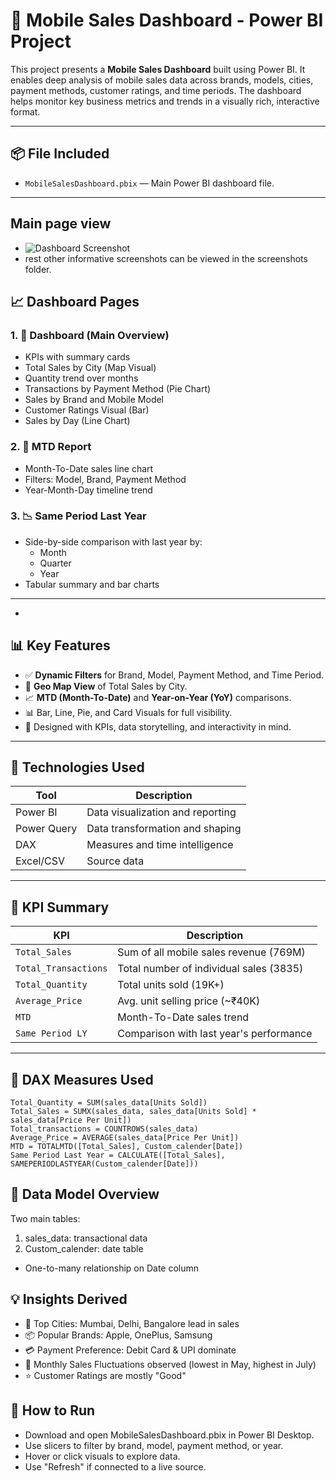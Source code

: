 # 📱 Mobile Sales Dashboard - Power BI Project
This project presents a **Mobile Sales Dashboard** built using Power BI. It enables deep analysis of mobile sales data across brands, models, cities, payment methods, customer ratings, and time periods. The dashboard helps monitor key business metrics and trends in a visually rich, interactive format.

---
## 📦 File Included
- `MobileSalesDashboard.pbix` — Main Power BI dashboard file.
---
## Main page view
- ![Dashboard Screenshot](./screenshot1.png)
- rest other informative screenshots can be viewed in the screenshots folder.

## 📈 Dashboard Pages
### 1. 📌 **Dashboard (Main Overview)**
- KPIs with summary cards
- Total Sales by City (Map Visual)
- Quantity trend over months
- Transactions by Payment Method (Pie Chart)
- Sales by Brand and Mobile Model
- Customer Ratings Visual (Bar)
- Sales by Day (Line Chart)

### 2. 📅 **MTD Report**
- Month-To-Date sales line chart
- Filters: Model, Brand, Payment Method
- Year-Month-Day timeline trend

### 3. 📉 **Same Period Last Year**
- Side-by-side comparison with last year by:
  - Month
  - Quarter
  - Year
- Tabular summary and bar charts

---
- 
## 📊 Key Features
- ✅ **Dynamic Filters** for Brand, Model, Payment Method, and Time Period.
- 📍 **Geo Map View** of Total Sales by City.
- 📈 **MTD (Month-To-Date)** and **Year-on-Year (YoY)** comparisons.
- 📊 Bar, Line, Pie, and Card Visuals for full visibility.
- 🧠 Designed with KPIs, data storytelling, and interactivity in mind.

---

## 🧩 Technologies Used
| Tool        | Description                        |
|-------------|------------------------------------|
| Power BI    | Data visualization and reporting   |
| Power Query | Data transformation and shaping    |
| DAX         | Measures and time intelligence     |
| Excel/CSV   | Source data                        |

---

## 📌 KPI Summary
| KPI                  | Description                                      |
|----------------------|--------------------------------------------------|
| `Total_Sales`        | Sum of all mobile sales revenue (769M)          |
| `Total_Transactions` | Total number of individual sales (3835)         |
| `Total_Quantity`     | Total units sold (19K+)                         |
| `Average_Price`      | Avg. unit selling price (~₹40K)                |
| `MTD`                | Month-To-Date sales trend                      |
| `Same Period LY`     | Comparison with last year's performance         |

---

## 🧠 DAX Measures Used

```dax
Total_Quantity = SUM(sales_data[Units Sold])
Total_Sales = SUMX(sales_data, sales_data[Units Sold] * sales_data[Price Per Unit])
Total_transactions = COUNTROWS(sales_data)
Average_Price = AVERAGE(sales_data[Price Per Unit])
MTD = TOTALMTD([Total_Sales], Custom_calender[Date])
Same Period Last Year = CALCULATE([Total_Sales], SAMEPERIODLASTYEAR(Custom_calender[Date]))
```
## 🔄 Data Model Overview
Two main tables:
  1. sales_data: transactional data
  2. Custom_calender: date table
- One-to-many relationship on Date column

## 💡 Insights Derived
 - 📍 Top Cities: Mumbai, Delhi, Bangalore lead in sales
 - 📦 Popular Brands: Apple, OnePlus, Samsung
 - 💳 Payment Preference: Debit Card & UPI dominate
 - 🔁 Monthly Sales Fluctuations observed (lowest in May, highest in July)
 - ⭐ Customer Ratings are mostly "Good"

## 📂 How to Run
 - Download and open MobileSalesDashboard.pbix in Power BI Desktop.
 - Use slicers to filter by brand, model, payment method, or year.
 - Hover or click visuals to explore data.
 - Use "Refresh" if connected to a live source.
